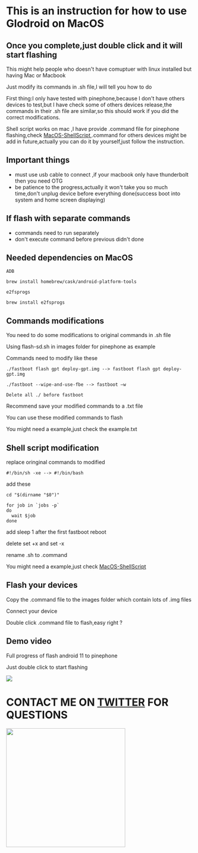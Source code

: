 # This is an instruction for how to use Glodroid on MacOS

## Once you complete,just double click and it will start flashing

This might help people who doesn't have comuptuer with linux installed but having Mac or Macbook

Just modify its commands in .sh file,I will tell you how to do

First thing:I only have tested with pinephone,because I don't have others devices to test,but I have check some of others devices release,the commands in their .sh file are similar,so this should work if you did the correct modifications. 

Shell script works on mac ,I have provide .command file for pinephone flashing,check [MacOS-ShellScript](https://github.com/powenn/glodroid_manifest/tree/master/MacOS-ShellScript),.command for others devices might be add in future,actually you can do it by yourself,just follow the instruction.

## Important things 
- must use usb cable to connect ,if your macbook only have thunderbolt then you need OTG
- be patience to the progress,actually it won't take you so much time,don't unplug device before everything done(success boot into system and home screen displaying)

## If flash with separate commands
- commands need to run separately
- don't execute command before previous didn't done

## Needed dependencies on MacOS
`ADB`
```
brew install homebrew/cask/android-platform-tools
```
`e2fsprogs`
```
brew install e2fsprogs
```
## Commands modifications
You need to do some modifications to original commands in .sh file 

Using flash-sd.sh in images folder for pinephone as example

Commands need to modify like these

`./fastboot flash gpt deploy-gpt.img --> fastboot flash gpt deploy-gpt.img`

`./fastboot --wipe-and-use-fbe --> fastboot –w`

`Delete all ./ before fastboot`

Recommend save your modified commands to a .txt file

You can use these modified commands to flash 

You might need a example,just check the example.txt 

## Shell script modification
replace oringinal commands to modified

`#!/bin/sh -xe --> #!/bin/bash`

add these
```
cd "$(dirname "$0")"
```
```
for job in `jobs -p`
do
  wait $job
done
```
add sleep 1 after the first fastboot reboot

delete set +x and set -x

rename .sh to .command

You might need a example,just check [MacOS-ShellScript](https://github.com/powenn/glodroid_manifest/tree/master/MacOS-ShellScript)

## Flash your devices
Copy the .command file to the images folder which contain lots of .img files
 
Connect your device 

Double click .command file to flash,easy right ?

## Demo video 
Full progress of flash android 11 to pinephone 

Just double click to start flashing 

<a href="https://www.youtube.com/watch?v=CV6fkq5_OaY">
  <img src="https://img.youtube.com/vi/CV6fkq5_OaY/maxresdefault.jpg" >
</a>

# CONTACT ME ON [TWITTER](https://twitter.com/powen00hsiao) FOR QUESTIONS
<a href="https://twitter.com/powen00hsiao">
  <img src="https://pbs.twimg.com/profile_images/1404649867033550848/3m6kzjQa_400x400.jpg" height="320"/>
</a>
